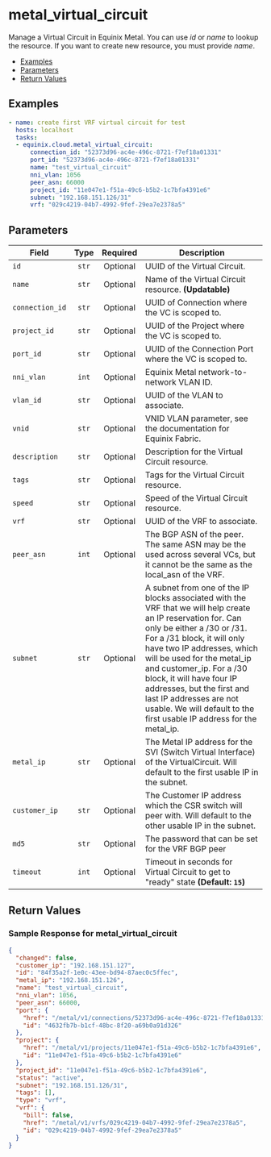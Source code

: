 # metal_virtual_circuit

Manage a Virtual Circuit in Equinix Metal. You can use *id* or *name* to lookup the resource. If you want to create new resource, you must provide *name*.


- [Examples](#examples)
- [Parameters](#parameters)
- [Return Values](#return-values)

## Examples

```yaml
- name: create first VRF virtual circuit for test
  hosts: localhost
  tasks:
  - equinix.cloud.metal_virtual_circuit:
      connection_id: "52373d96-ac4e-496c-8721-f7ef18a01331"
      port_id: "52373d96-ac4e-496c-8721-f7ef18a01331"
      name: "test_virtual_circuit"
      nni_vlan: 1056
      peer_asn: 66000
      project_id: "11e047e1-f51a-49c6-b5b2-1c7bfa4391e6"
      subnet: "192.168.151.126/31"
      vrf: "029c4219-04b7-4992-9fef-29ea7e2378a5"

```










## Parameters

| Field     | Type | Required | Description                                                                  |
|-----------|------|----------|------------------------------------------------------------------------------|
| `id` | <center>`str`</center> | <center>Optional</center> | UUID of the Virtual Circuit.   |
| `name` | <center>`str`</center> | <center>Optional</center> | Name of the Virtual Circuit resource.  **(Updatable)** |
| `connection_id` | <center>`str`</center> | <center>Optional</center> | UUID of Connection where the VC is scoped to.   |
| `project_id` | <center>`str`</center> | <center>Optional</center> | UUID of the Project where the VC is scoped to.   |
| `port_id` | <center>`str`</center> | <center>Optional</center> | UUID of the Connection Port where the VC is scoped to.   |
| `nni_vlan` | <center>`int`</center> | <center>Optional</center> | Equinix Metal network-to-network VLAN ID.   |
| `vlan_id` | <center>`str`</center> | <center>Optional</center> | UUID of the VLAN to associate.   |
| `vnid` | <center>`str`</center> | <center>Optional</center> | VNID VLAN parameter, see the documentation for Equinix Fabric.   |
| `description` | <center>`str`</center> | <center>Optional</center> | Description for the Virtual Circuit resource.   |
| `tags` | <center>`str`</center> | <center>Optional</center> | Tags for the Virtual Circuit resource.   |
| `speed` | <center>`str`</center> | <center>Optional</center> | Speed of the Virtual Circuit resource.   |
| `vrf` | <center>`str`</center> | <center>Optional</center> | UUID of the VRF to associate.   |
| `peer_asn` | <center>`int`</center> | <center>Optional</center> | The BGP ASN of the peer. The same ASN may be the used across several VCs, but it cannot be the same as the local_asn of the VRF.   |
| `subnet` | <center>`str`</center> | <center>Optional</center> | A subnet from one of the IP blocks associated with the VRF that we will help create an IP reservation for. Can only be either a /30 or /31. For a /31 block, it will only have two IP addresses, which will be used for the metal_ip and customer_ip. For a /30 block, it will have four IP addresses, but the first and last IP addresses are not usable. We will default to the first usable IP address for the metal_ip.   |
| `metal_ip` | <center>`str`</center> | <center>Optional</center> | The Metal IP address for the SVI (Switch Virtual Interface) of the VirtualCircuit. Will default to the first usable IP in the subnet.   |
| `customer_ip` | <center>`str`</center> | <center>Optional</center> | The Customer IP address which the CSR switch will peer with. Will default to the other usable IP in the subnet.   |
| `md5` | <center>`str`</center> | <center>Optional</center> | The password that can be set for the VRF BGP peer   |
| `timeout` | <center>`int`</center> | <center>Optional</center> | Timeout in seconds for Virtual Circuit to get to "ready" state  **(Default: `15`)** |






## Return Values



### Sample Response for metal_virtual_circuit
```json
{
  "changed": false,
  "customer_ip": "192.168.151.127",
  "id": "84f35a2f-1e0c-43ee-bd94-87aec0c5ffec",
  "metal_ip": "192.168.151.126",
  "name": "test_virtual_circuit",
  "nni_vlan": 1056,
  "peer_asn": 66000,
  "port": {
    "href": "/metal/v1/connections/52373d96-ac4e-496c-8721-f7ef18a01331/ports/52373d96-ac4e-496c-8721-f7ef18a01331",
    "id": "4632fb7b-b1cf-48bc-8f20-a69b0a91d326"
  },
  "project": {
    "href": "/metal/v1/projects/11e047e1-f51a-49c6-b5b2-1c7bfa4391e6",
    "id": "11e047e1-f51a-49c6-b5b2-1c7bfa4391e6"
  },
  "project_id": "11e047e1-f51a-49c6-b5b2-1c7bfa4391e6",
  "status": "active",
  "subnet": "192.168.151.126/31",
  "tags": [],
  "type": "vrf",
  "vrf": {
    "bill": false,
    "href": "/metal/v1/vrfs/029c4219-04b7-4992-9fef-29ea7e2378a5",
    "id": "029c4219-04b7-4992-9fef-29ea7e2378a5"
  }
}
```


